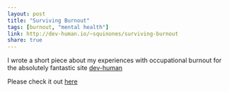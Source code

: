 ```yaml
---
layout: post
title: "Surviving Burnout"
tags: [burnout, "mental health"]
link: http://dev-human.io/~squinones/surviving-burnout
share: true
---
```


I wrote a short piece about my experiences with occupational burnout for the absolutely fantastic site [dev-human](http://dev-human.io)

Please check it out [here](http://dev-human.io/~squinones/surviving-burnout)
